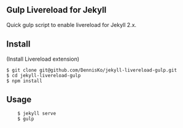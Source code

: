Gulp Livereload for Jekyll
-----
Quick gulp script to enable livereload for Jekyll 2.x.

## Install
(Install Livereload extension)


    $ git clone git@github.com/DennisKo/jekyll-livereload-gulp.git
    $ cd jekyll-livereload-gulp
    $ npm install

## Usage

		$ jekyll serve
		$ gulp
